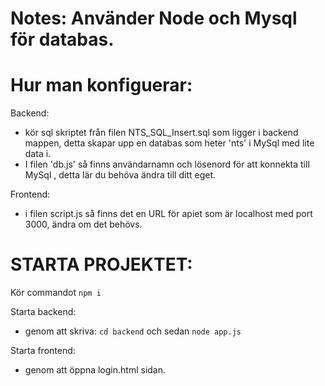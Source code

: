 # Notes: Använder Node och Mysql för databas.

# Hur man konfiguerar:
Backend:
- kör sql skriptet från filen NTS_SQL_Insert.sql som ligger i backend mappen, detta skapar upp en databas som heter 'nts' i MySql med lite data i. 
- I filen 'db.js' så finns användarnamn och lösenord för att konnekta till MySql , detta lär du behöva ändra till ditt eget. 

Frontend: 
- i filen script.js så finns det en URL för apiet som är localhost med port 3000, ändra om det behövs.

# STARTA PROJEKTET:
Kör commandot ```npm i```

Starta backend:

 - genom att skriva: ```cd backend``` och sedan ```node app.js```
   
Starta frontend:

 - genom att öppna login.html sidan.

